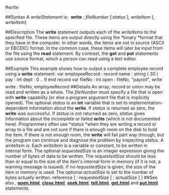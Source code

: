 
#write

##Syntax
A *writeStatement* is:
 **write** : *fileNumber* [:*status* ], *writeItem* {, *writeItem*}

##Description
The **write** statement outputs each of the *writeItems* to the specified file. These items are output directly using the *binary *format that they have in the computer. In other words, the items are not in source (ASCII or EBCDIC) format. In the common case, these items will later be input from the file using the **read** statement. By contrast, the **get** and **put** statements use source format, which a person can read using a text editor.

##Example
This example shows how to output a complete employee record using a **write** statement.
        var employeeRecord :
            record
                name : string ( 30 )
                pay : int
                dept : 0 .. 9
            end record
        var fileNo : int
        open : fileNo, "payroll", write
        
        write : fileNo, employeeRecord
##Details
An array, record or union may be read and written as a whole. The *fileNumber* must specify a file that is open with **write** capability (or else a program argument file that is implicitly opened).
The optional *status* is an **int** variable that is set to implementation-dependent information about the **write**. If *status* is returned as zero, the **write** was successful. If *status* is not returned as zero, *status* gives information about the incomplete or failed **write** (which is not documented here). Programmers often use *status *when they are writing a record or array to a file and are not sure if there is enough room on the disk to hold the item. If there is not enough room, the **write** will fail part way through, but the program can continue and diagnose the problem by inspecting *status*.
A *writeItem* is:
Each *writeItem* is a variable or constant, to be written in internal form. The optional *requestedSize* is an integer expression giving the number of bytes of data to be written. The *requestedSize* should be less than or equal to the size of the item's internal form in memory (if it is not, a warning message is issued). If no *requestedSize* is given, the size of the item in memory is used. The optional *actualSize* is set to the number of bytes actually written.
        reference [ : requestedSize [ : actualSize ] ]
##See also
**[](write)**, **[open.html](open)**, **[close.html](close)**, **[seek.html](seek)**, **[tell.html](tell)**, **[get.html](get)** and **[put.html](put)** statements.
